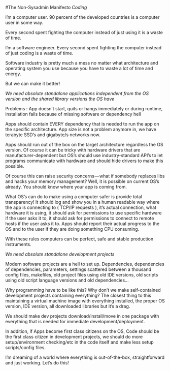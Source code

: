 #The Non-Sysadmin Manifesto
_Coding_

I’m a computer user. 90 percent of the developed countries is a computer user in some way.

Every second spent fighting the computer instead of just using it is a waste of time.

I’m a software engineer. Every second spent fighting the computer instead of just coding is a waste of time.

Software industry is pretty much a mess no matter what architecture and operating system you use because you have to waste a lot of time and energy.

But we can make it better!

_We need absolute standalone applications independent from the OS version and the shared library versions the OS have_

Problems : App doesn’t start, quits or hangs immediately or during runtime, installation fails because of missing software or dependency hell

Apps should contain EVERY dependency that is needed to run the app on the specific architecture. App size is not a problem anymore in, we have terabyte SSD’s and gigabyte/s networks now.

Apps should run out of the box on the target architecture regardless the OS version. Of course it can be tricky with hardware drivers that are manufacturer-dependent but OS’s should use industry-standard API’s to let programs communicate with hardware and should hide drivers to make this possible.

Of course this can raise security concerns — what if somebody replaces libs and hacks your memory management? Well, it is possible on current OS’s already. You should know where your app is coming from.

What OS’s can do to make using a computer safer is provide total transparency! It should log and show you in a human readable way where the app is connecting to ( TCP/IP requests ), it’s actual connection, what hardware it is using, it should ask for permissions to use specific hardware if the user asks it to, it should ask for permissions to connect to remote hosts if the user asks it to. Apps should report their actual progress to the OS and to the user if they are doing something CPU consuming.

With these rules computers can be perfect, safe and stable production instruments.

_We need absolute standalone development projects_

Modern software projects are a hell to set up. Dependencies, dependencies of dependencies, parameters, settings scattered between a thousand config files, makefiles, old project files using old IDE versions, old scripts using old script language versions and old dependencies…

Why programming have to be like this? Why don’t we make self-contained development projects containing everything? The closest thing to this maintaining a virtual machine image with everything installed, the proper OS version, IDE version, all downloaded libraries but it’s a drag.

We should make dev projects download/install/move in one package with everything that is needed for immediate development/deployment.

In addition, if Apps become first class citizens on the OS, Code should be the first class citizen in development projects, we should do more setup/environment checking/etc in the code itself and make less setup scripts/config files.

I’m dreaming of a world where everything is out-of-the-box, straightforward and just working. Let’s do this!